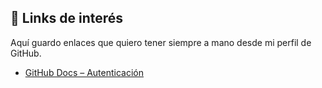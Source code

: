 ## 🔖 Links de interés

Aquí guardo enlaces que quiero tener siempre a mano desde mi perfil de GitHub.

- [GitHub Docs – Autenticación](https://docs.github.com/es/authentication)
